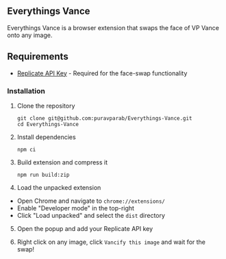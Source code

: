 ## Everythings Vance

Everythings Vance is a browser extension that swaps the face of VP Vance onto any image.

## Requirements

- [Replicate API Key](https://replicate.com/) - Required for the face-swap functionality

### Installation

1. Clone the repository
	```
	git clone git@github.com:puravparab/Everythings-Vance.git
	cd Everythings-Vance
	```

2. Install dependencies
	```
	npm ci
	```

3. Build extension and compress it
	```
	npm run build:zip
	```

4. Load the unpacked extension
- Open Chrome and navigate to `chrome://extensions/`
- Enable "Developer mode" in the top-right
- Click "Load unpacked" and select the `dist` directory

5. Open the popup and add your Replicate API key

6. Right click on any image, click `Vancify this image` and wait for the swap!